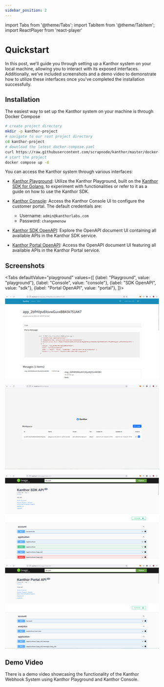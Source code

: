 ```yaml
---
sidebar_position: 2
---
```


import Tabs from '@theme/Tabs';
import TabItem from '@theme/TabItem';
import ReactPlayer from 'react-player'

# Quickstart

In this post, we'll guide you through setting up a Kanthor system on your local machine, allowing you to interact with its exposed interfaces. Additionally, we've included screenshots and a demo video to demonstrate how to utilize these interfaces once you've completed the installation successfully.

## Installation

The easiest way to set up the Kanthor system on your machine is through Docker Compose

```bash
# create project directory
mkdir -p kanthor-project
# navigate to our root project directory
cd kanthor-project
# download the latest docker-compose.yaml
curl https://raw.githubusercontent.com/scrapnode/kanthor/master/docker-compose.latest.yaml -o docker-compose.yaml
# start the project
docker compose up -d
```

You can access the Kanthor system through various interfaces:

- [Kanthor Playground](http://localhost:9081): Utilize the Kanthor Playground, built on the [Kanthor SDK for Golang](https://github.com/scrapnode/kanthor-sdk-go), to experiment with functionalities or refer to it as a guide on how to use the Kanthor SDK.
- [Kanthor Console](http://localhost:9082): Access the Kanthor Console UI to configure the customer portal. The default credentials are:

  - Username: `admin@kanthorlabs.com`
  - Password: `changemenow`

- [Kanthor SDK OpenAPI](http://localhost:8180/swagger/index.html): Explore the OpenAPI document UI containing all available APIs in the Kanthor SDK service.
- [Kanthor Portal OpenAPI](http://localhost:8280/swagger/index.html): Access the OpenAPI document UI featuring all available APIs in the Kanthor Portal service.

## Screenshots

<Tabs
defaultValue="playground"
values={[
{label: "Playground", value: "playground"},
{label: "Console", value: "console"},
{label: "SDK OpenAPI", value: "sdk"},
{label: "Portal OpenAPI", value: "portal"},
]}>
<TabItem value="playground">

![Playground](./assets/img/quickstart/playground.png)

</TabItem>

<TabItem value="console">

![Console](./assets/img/quickstart/console.png)

</TabItem>

<TabItem value="sdk">

![SDK OpenAPI](./assets/img/quickstart/sdk.png)

</TabItem>

<TabItem value="portal">

![Portal OpenAPI](./assets/img/quickstart/portal.png)

</TabItem>
</Tabs>

## Demo Video

There is a demo video showcasing the functionality of the Kanthor Webhook System using Kanthor Playground and Kanthor Console.

<ReactPlayer controls url="https://assets.kanthorlabs.com/docs/video/demo.webm" width="100%" />
